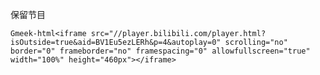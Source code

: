 保留节目

`Gmeek-html<iframe src="//player.bilibili.com/player.html?isOutside=true&aid=BV1Eu5ezLERh&p=4&autoplay=0" scrolling="no" border="0" frameborder="no" framespacing="0" allowfullscreen="true" width="100%" height="460px"></iframe>`





